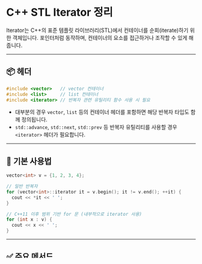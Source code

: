 # C++ STL Iterator 정리

Iterator는 C++의 표준 템플릿 라이브러리(STL)에서 컨테이너를 순회(iterate)하기 위한 객체입니다. 포인터처럼 동작하며, 컨테이너의 요소를 접근하거나 조작할 수 있게 해줍니다.

---

## 📦 헤더

```cpp
#include <vector>   // vector 컨테이너
#include <list>     // list 컨테이너
#include <iterator> // 반복자 관련 유틸리티 함수 사용 시 필요
```

- 대부분의 경우 `vector`, `list` 등의 컨테이너 헤더를 포함하면 해당 반복자 타입도 함께 정의됩니다.
- `std::advance`, `std::next`, `std::prev` 등 반복자 유틸리티를 사용할 경우 `<iterator>` 헤더가 필요합니다.

---

## 🔁 기본 사용법

```cpp
vector<int> v = {1, 2, 3, 4};

// 일반 반복자
for (vector<int>::iterator it = v.begin(); it != v.end(); ++it) {
  cout << *it << ' ';
}

// C++11 이후 범위 기반 for 문 (내부적으로 iterator 사용)
for (int x : v) {
  cout << x << ' ';
}
```

---

## ✅ 주요 메서드

| 메서드           | 설명                              |
|------------------|-----------------------------------|
| `begin()`        | 시작 요소를 가리키는 반복자 반환   |
| `end()`          | 마지막 요소의 다음을 가리킴       |
| `rbegin()`       | 역순 반복 시작                     |
| `rend()`         | 역순 반복 종료                     |
| `cbegin()`       | const 반복자 (C++11)              |
| `cend()`         | const end 반복자 (C++11)          |

---

## 📌 반복자 종류

| 종류             | 설명                                     |
|------------------|------------------------------------------|
| Input Iterator   | 한 번만 읽을 수 있음 (입력 스트림 등)     |
| Output Iterator  | 한 번만 쓸 수 있음 (출력 스트림 등)       |
| Forward Iterator | 여러 번 읽고 쓸 수 있음, 순방향 이동만 가능 |
| Bidirectional    | 앞뒤로 이동 가능 (`list`, `set` 등)       |
| Random Access    | 임의 접근 가능 (`vector`, `deque` 등)     |

---

## 🧪 예시

### vector에서의 반복자

```cpp
#include <iostream>
#include <vector>
using namespace std;

int main() {
  vector<int> v = {10, 20, 30};

  vector<int>::iterator it = v.begin();
  cout << *it << endl;   // 10

  ++it;
  cout << *it << endl;   // 20
}
```

### list에서의 반복자

```cpp
#include <iostream>
#include <list>
using namespace std;

int main() {
  list<string> fruits = {"apple", "banana", "cherry"};

  for (list<string>::iterator it = fruits.begin(); it != fruits.end(); ++it) {
    cout << *it << '\\n';
  }
}
```

---

## 🧠 팁

- `*it`은 반복자가 가리키는 값
- `++it`로 다음 요소로 이동
- 범위 기반 for문이 간편하고 안전함
- `auto` 키워드로 반복자 타입 생략 가능

```cpp
for (auto it = v.begin(); it != v.end(); ++it) {
  cout << *it << ' ';
}
```

---

## 🧷 관련 함수들 (`<iterator>` 필요)

- `std::advance(it, n)`: `it`을 n만큼 이동
- `std::distance(a, b)`: a부터 b까지 거리
- `std::next(it, n)`: it + n 반복자 반환
- `std::prev(it, n)`: it - n 반복자 반환

---

## ✅ 요약

- 반복자는 포인터처럼 컨테이너 내부 요소를 접근하는 도구
- `begin()` ~ `end()`를 통해 범위를 정함
- 다양한 종류의 반복자 존재
- `auto`와 범위 기반 for문으로 사용 간소화
- `<iterator>`는 반복자 유틸 함수 사용 시에만 명시 필요

---

이제 `vector`와 `list` 모두 예시가 포함되어 있습니다. 필요하시면 제가 나중에 파일 형태로도 다시 제공해드릴 수 있습니다.
